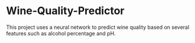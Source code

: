 # Wine-Quality-Predictor
This project uses a neural network to predict wine quality based on several features such as alcohol percentage and pH.
